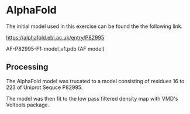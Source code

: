 # AlphaFold
The initial model used in this exercise can be found the the following link.

https://alphafold.ebi.ac.uk/entry/P82995

AF-P82995-F1-model_v1.pdb (AF model)

## Processing
The AlphaFold model was trucated to a model consisting of residues 16 to 223 of Uniprot Sequce P82995.

The model was then fit to the low pass filtered density map with VMD's Voltools package.
